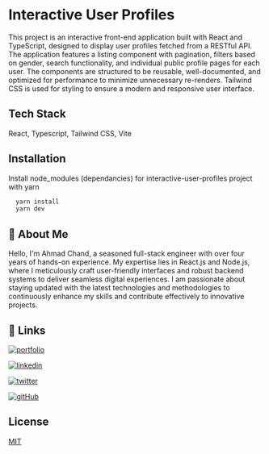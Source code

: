 
# Interactive User Profiles

This project is an interactive front-end application built with React and TypeScript, designed to display user profiles fetched from a RESTful API. The application features a listing component with pagination, filters based on gender, search functionality, and individual public profile pages for each user. The components are structured to be reusable, well-documented, and optimized for performance to minimize unnecessary re-renders. Tailwind CSS is used for styling to ensure a modern and responsive user interface.


## Tech Stack

React, Typescript, Tailwind CSS, Vite
 


## Installation

Install node_modules (dependancies) for interactive-user-profiles project with yarn

```bash
  yarn install
  yarn dev
```
    
## 🚀 About Me
Hello, I'm Ahmad Chand, a seasoned full-stack engineer with over four years of hands-on experience. My expertise lies in React.js and Node.js, where I meticulously craft user-friendly interfaces and robust backend systems to deliver seamless digital experiences. I am passionate about staying updated with the latest technologies and methodologies to continuously enhance my skills and contribute effectively to innovative projects.


## 🔗 Links
[![portfolio](https://img.shields.io/badge/Portfolio-255E63?style=for-the-badge&logo=About.me&logoColor=white)](https://ahmadchand.vercel.app)

[![linkedin](https://img.shields.io/badge/linkedin-0A66C2?style=for-the-badge&logo=linkedin&logoColor=white)](https://www.linkedin.com/in/theahmadchand)

[![twitter](https://img.shields.io/badge/twitter-1DA1F2?style=for-the-badge&logo=twitter&logoColor=white)](https://twitter.com/theahmadchand)

[![gitHub](https://img.shields.io/badge/GitHub-100000?style=for-the-badge&logo=github&logoColor=white)](https://github.com/theahmadchand)


## License

[MIT](https://choosealicense.com/licenses/mit/)

